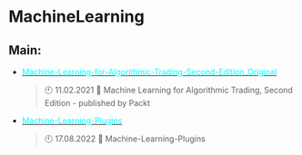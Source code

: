 # MachineLearning

## Main:
- [<span style="color:cyan">Machine-Learning-for-Algorithmic-Trading-Second-Edition_Original</span>](https://github.com/Thamielis/Machine-Learning-for-Algorithmic-Trading-Second-Edition_Original)
	> :clock10: 11.02.2021
	> :memo: Machine Learning for Algorithmic Trading, Second Edition - published by Packt
- [<span style="color:cyan">Machine-Learning-Plugins</span>](https://github.com/Thamielis/Machine-Learning-Plugins)
	> :clock10: 17.08.2022
	> :memo: Machine-Learning-Plugins

